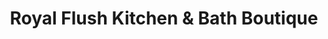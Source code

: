 ---
title: "Royal Flush Kitchen & Bath Boutique"
url: /calgary/royal-flush-kitchen-und-bath-boutique/
shop: Küchen
---